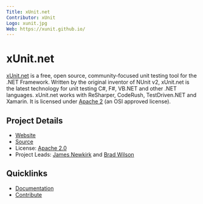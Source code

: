 ```yaml
---
Title: xUnit.net
Contributor: xUnit
Logo: xunit.jpg
Web: https://xunit.github.io/
---
```

# xUnit.net

[xUnit.net](https://xunit.github.io/) is a free, open source, community-focused unit testing tool for the .NET Framework. Written by the original inventor of NUnit v2, xUnit.net is the latest technology for unit testing C#, F#, VB.NET and other .NET languages. xUnit.net works with ReSharper, CodeRush, TestDriven.NET and Xamarin. It is licensed under [Apache 2](https://opensource.org/licenses/Apache-2.0) (an OSI approved license).

## Project Details

* [Website](https://xunit.github.io)
* [Source](https://github.com/xunit/xunit)
* License: [Apache 2.0](https://opensource.org/licenses/Apache-2.0)
* Project Leads: [James Newkirk](https://github.com/jnewkirk) and [Brad Wilson](https://github.com/bradwilson)

## Quicklinks

* [Documentation](https://xunit.github.io/#documentation)
* [Contribute](https://github.com/xunit/xunit/blob/master/.github/CONTRIBUTING.md)
